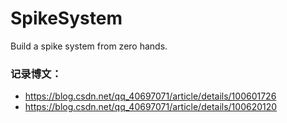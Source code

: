 # SpikeSystem
Build a spike system from zero hands.</br>

### 记录博文：
* https://blog.csdn.net/qq_40697071/article/details/100601726
* https://blog.csdn.net/qq_40697071/article/details/100620120
